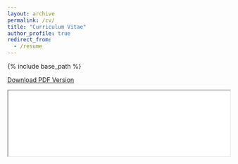 ```yaml
---
layout: archive
permalink: /cv/
title: "Curriculum Vitae"
author_profile: true
redirect_from:
  - /resume
---
```


{% include base_path %}

[Download PDF Version](/assets/CV-ZhaoyiWang.pdf)

<iframe src="/assets/CV-ZhaoyiWang.pdf" width="100%">
